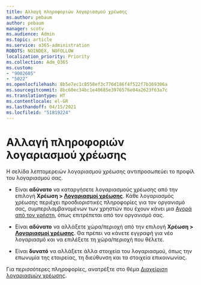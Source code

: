```yaml
---
title: Αλλαγή πληροφοριών λογαριασμού χρέωσης
ms.author: pebaum
author: pebaum
manager: scotv
ms.audience: Admin
ms.topic: article
ms.service: o365-administration
ROBOTS: NOINDEX, NOFOLLOW
localization_priority: Priority
ms.collection: Adm_O365
ms.custom:
- "9002605"
- "5022"
ms.openlocfilehash: 8b5e7ec1c8558ef3c776d186f4f522f7b169306a
ms.sourcegitcommit: 8bc60ec34bc1e40685e3976576e04a2623f63a7c
ms.translationtype: HT
ms.contentlocale: el-GR
ms.lasthandoff: 04/15/2021
ms.locfileid: "51819224"
---
```

# <a name="change-billing-account-information"></a>Αλλαγή πληροφοριών λογαριασμού χρέωσης

Η σελίδα λεπτομερειών λογαριασμού χρέωσης αντιπροσωπεύει το προφίλ του λογαριασμού σας.

- Είναι **αδύνατο** να καταργήσετε λογαριασμούς χρέωσης από την επιλογή **Χρέωση > [Λογαριασμοί χρέωσης](https://go.microsoft.com/fwlink/p/?linkid=2084771)**. Κάθε λογαριασμός χρέωσης περιέχει προσδιοριστικές πληροφορίες για τον οργανισμό σας, συμπεριλαμβανομένων των χρηστών που έχουν κάνει μια [Αγορά από τον χρήστη](https://docs.microsoft.com/microsoft-365/commerce/subscriptions/manage-self-service-purchases-admins), όπως επιτρέπεται από τον οργανισμό σας. 

- Είναι **αδύνατο** να αλλάξετε χώρα/περιοχή από την επιλογή **Χρέωση > [Λογαριασμοί χρέωσης](https://go.microsoft.com/fwlink/p/?linkid=2084771)**. Θα πρέπει να κάνετε εγγραφή για νέο λογαριασμό και να επιλέξετε τη χώρα/περιοχή που θέλετε. 

- Είναι **δυνατό** να αλλάξετε άλλα στοιχεία του λογαριασμού, όπως την επωνυμία της εταιρείας, τη διεύθυνση και τα στοιχεία επικοινωνίας. 

Για περισσότερες πληροφορίες, ανατρέξτε στο θέμα [Διαχείριση λογαριασμών χρέωσης](https://docs.microsoft.com/microsoft-365/commerce/manage-billing-accounts). 
